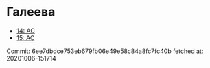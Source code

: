# Галеева
- [14: AC](14.md)
- [15: AC](15.md)

Commit: 6ee7dbdce753eb679fb06e49e58c84a8fc7fc40b
 fetched at: 20201006-151714
